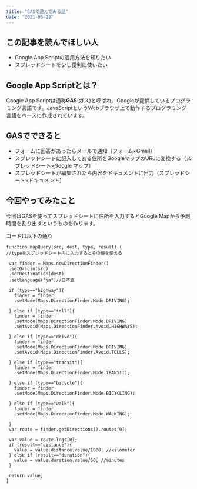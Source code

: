 ```yaml
---
title: "GASで遊んでみる話"
date: "2021-06-28"
---
```


## この記事を読んでほしい人

- Google App Scriptの活用方法を知りたい
- スプレッドシートを少し便利に使いたい

## Google App Scriptとは？
Google App Scriptは通称**GAS**(ガス)と呼ばれ、Googleが提供しているプログラミング言語です。JavaScriptというWebブラウザ上で動作するプログラミング言語をベースに作成されています。

## GASでできると
- フォームに回答があったらメールで通知（フォーム×Gmail）
- スプレッドシートに記入してある住所をGoogleマップのURLに変換する（スプレッドシート×Google マップ）
- スプレッドシートが編集されたら内容をドキュメントに出力（スプレッドシート×ドキュメント）

## 今回やってみたこと
今回はGASを使ってスプレッドシートに住所を入力するとGoogle Mapから予測時間を割り出すというものを作ります。

コードは以下の通り
```
function mapQuery(src, dest, type, result) {
//typeをスプレッドシート内に入力するとその値を使える

 var finder = Maps.newDirectionFinder()
 .setOrigin(src)
 .setDestination(dest)
 .setLanguage("ja")//日本語

 if (type=="highway"){
   finder = finder
   .setMode(Maps.DirectionFinder.Mode.DRIVING);
   
 } else if (type=="toll"){
   finder = finder
   .setMode(Maps.DirectionFinder.Mode.DRIVING)
   .setAvoid(Maps.DirectionFinder.Avoid.HIGHWAYS);

 } else if (type=="drive"){
   finder = finder
   .setMode(Maps.DirectionFinder.Mode.DRIVING)
   .setAvoid(Maps.DirectionFinder.Avoid.TOLLS);

 } else if (type=="transit"){
   finder = finder
   .setMode(Maps.DirectionFinder.Mode.TRANSIT);

 } else if (type=="bicycle"){
   finder = finder
   .setMode(Maps.DirectionFinder.Mode.BICYCLING);

 } else if (type=="walk"){
   finder = finder
   .setMode(Maps.DirectionFinder.Mode.WALKING);
   
 }
 var route = finder.getDirections().routes[0];
 
 var value = route.legs[0];
 if (result=="distance"){ 
   value = value.distance.value/1000; //kilometer
 } else if (result=="duration"){
   value = value.duration.value/60; //minutes
 }

 return value;
}
```
